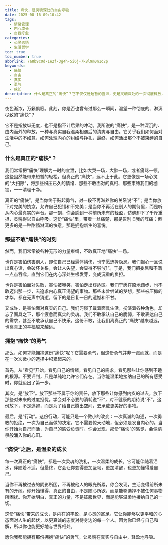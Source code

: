 ```yaml
---
title: 痛快，是灵魂深处的自由呼吸
date: 2025-08-16 09:10:42
tags:
  - 情绪管理
  - 内心成长
  - 自我疗愈
categories:
  - 心灵感悟
  - 生活哲学
toc: true
toc_number: true
abbrlink: 7a8b9c0d-1e2f-3g4h-5i6j-7k8l9m0n1o2p
keywords:
  - 痛快
  - 自由
  - 真实
  - 勇气
  - 成长
description: 什么是真正的“痛快”？它不仅仅是短暂的宣泄，更是灵魂深处的一次彻底释放，一次与真实自我的温柔相遇。当我们卸下伪装，勇敢面对内心的渴望与恐惧，那份由内而外的清爽与自由，便是生命给予我们最珍贵的礼物。这篇文章将带你一同探索，如何拥抱这份“痛快”，让生命轻盈而有力。
---
```


夜色渐浓，万籁俱寂。此刻，你是否也曾有过那么一瞬间，渴望一种彻底的、淋漓尽致的“痛快”？

它不是指放纵无度，也不是指不计后果的冲动。我所说的“痛快”，是一种深沉的、由内而外的释放，一种与真实自我温柔相遇后的清爽与自由。它关乎我们如何面对生活中的不如意，如何处理内心的纠结与挣扎，最终，如何活出那个不被束缚的自己。

### 什么是真正的“痛快”？

我们常常把“痛快”理解为一时的宣泄，比如大哭一场，大醉一场，或者痛骂一顿。这些固然能带来短暂的轻松，但真正的“痛快”，远不止于此。它更像是一场心灵的“大扫除”，将那些积压已久的情绪、那些不敢面对的真相、那些束缚我们的枷锁，一一清理干净。

真正的“痛快”，是当你终于鼓起勇气，对一段不再滋养你的关系说“不”；是当你放下对完美的执念，允许自己犯错和不完美；是当你不再活在别人的期待里，而是听从内心最真实的声音。那一刻，你会感到一种前所未有的轻盈，仿佛卸下了千斤重担，灵魂得以自由呼吸。这份“痛快”里，带着一丝痛楚，那是告别旧我的阵痛；但更多的是一种酣畅淋漓的快意，那是拥抱新生的喜悦。

### 那些不敢“痛快”的时刻

然而，我们常常被各种无形的力量束缚，不敢真正地“痛快”一场。

也许是害怕伤害别人，即使自己已经遍体鳞伤，也宁愿选择隐忍。我们担心一旦说出真心话，会破坏关系，会让人失望，会显得不够“好”。于是，我们把委屈和不满一点点吞噬，直到它们在内心深处生根发芽，变成沉重的负担。

也许是害怕面对失败，害怕被嘲笑，害怕走出舒适区。我们宁愿在原地踏步，也不敢迈出那一步，去追求内心真正渴望的事物。那些未曾尝试的梦想，那些被压抑的才华，都在无声中消逝，留下的是日复一日的遗憾和不甘。

又或许，是害怕面对真实的自己。我们习惯了戴着面具生活，扮演着各种角色，却忘了面具之下，那个疲惫而真实的灵魂。我们不敢承认自己的脆弱，不敢表达自己的需求，甚至不敢承认自己不快乐。这份不敢，让我们离真正的“痛快”越来越远，也离真正的幸福越来越远。

### 拥抱“痛快”的勇气

那么，如何才能拥抱这份“痛快”呢？它需要勇气，但这份勇气并非一蹴而就，而是在一次次微小的选择中积累起来的。

首先，从“看见”开始。看见自己的情绪，看见自己的需求，看见那些让你感到不适的根源。不要评判，只是单纯地允许它们存在。当你能温柔地接纳自己的所有感受时，你就迈出了第一步。

其次，是“放下”。放下那些不属于你的责任，放下那些让你感到内疚的过去，放下那些对未来的过度担忧。学会对不必要的消耗说“不”，对不健康的期待说“不”。这份放下，不是逃避，而是为了给自己腾出空间，去承载更美好的事物。

最后，是“行动”。这份行动，可能只是一个微小的改变：一次真诚的沟通，一次勇敢的拒绝，一次为自己而做的决定。它不需要惊天动地，但必须是发自内心的。当你开始为自己而活，为自己的感受负责时，你会发现，那份“痛快”的感觉，会像清泉般涌入你的心田。

### “痛快”之后，是温柔的成长

每一次真正的“痛快”，都是一次灵魂的洗礼，一次温柔的成长。它可能伴随着泪水，伴随着不适，但最终，它会让你变得更加坚韧，更加清醒，也更加懂得爱自己。

当你不再被过去的阴影所困，不再被他人的眼光所累，你会发现，生活变得前所未有的开阔。你开始懂得，真正的自由，不是随心所欲，而是能够选择不被任何事物所困扰。你开始明白，真正的力量，不是征服世界，而是能够温柔地接纳自己的一切。

这份“痛快”带来的成长，是内在的丰盈，是心灵的富足。它让你能够以更平和的心态面对人生的起伏，以更真诚的态度对待身边的每一个人。因为你已经与自己和解，所以你也能更好地与世界相处。

愿你我都能拥有那份拥抱“痛快”的勇气，让灵魂在真实与自由中，轻盈地呼吸。